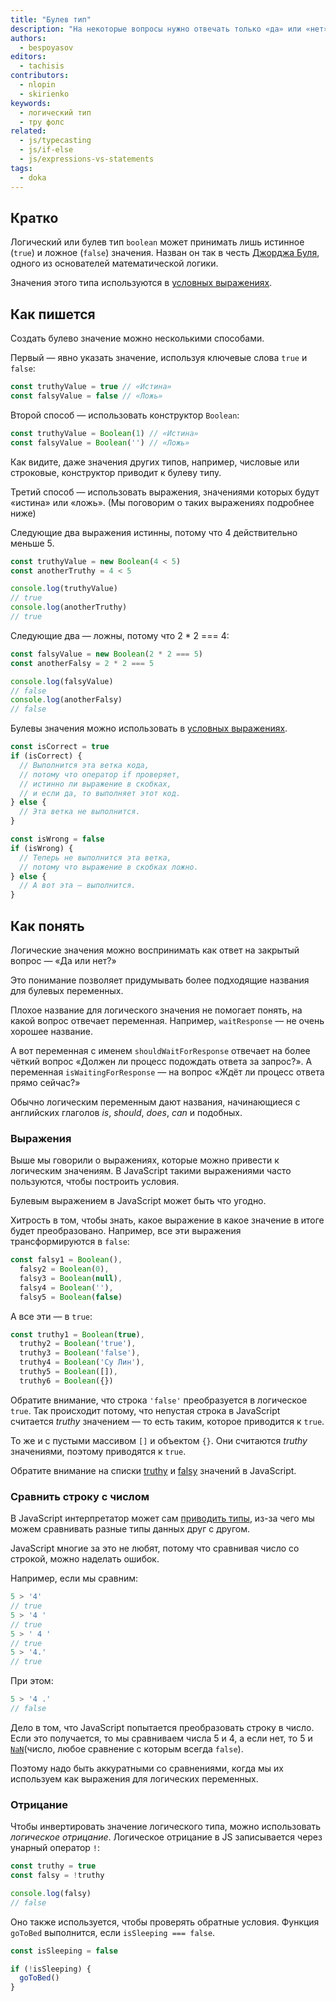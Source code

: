 ```yaml
---
title: "Булев тип"
description: "На некоторые вопросы нужно отвечать только «да» или «нет». Булев тип как раз про это."
authors:
  - bespoyasov
editors:
  - tachisis
contributors:
  - nlopin
  - skirienko
keywords:
  - логический тип
  - тру фолс
related:
  - js/typecasting
  - js/if-else
  - js/expressions-vs-statements
tags:
  - doka
---
```


## Кратко

Логический или булев тип `boolean` может принимать лишь истинное (`true`) и ложное (`false`) значения. Назван он так в честь [Джорджа Буля](https://ru.wikipedia.org/wiki/Буль,_Джордж), одного из основателей математической логики.

Значения этого типа используются в [условных выражениях](/js/if-else/).

## Как пишется

Создать булево значение можно несколькими способами.

Первый — явно указать значение, используя ключевые слова `true` и `false`:

```js
const truthyValue = true // «Истина»
const falsyValue = false // «Ложь»
```

Второй способ — использовать конструктор `Boolean`:

```js
const truthyValue = Boolean(1) // «Истина»
const falsyValue = Boolean('') // «Ложь»
```

Как видите, даже значения других типов, например, числовые или строковые, конструктор приводит к булеву типу.

Третий способ — использовать выражения, значениями которых будут «истина» или «ложь». (Мы поговорим о таких выражениях подробнее ниже)

Следующие два выражения истинны, потому что 4 действительно меньше 5.

```js
const truthyValue = new Boolean(4 < 5)
const anotherTruthy = 4 < 5

console.log(truthyValue)
// true
console.log(anotherTruthy)
// true
```

Следующие два — ложны, потому что 2 * 2 === 4:

```js
const falsyValue = new Boolean(2 * 2 === 5)
const anotherFalsy = 2 * 2 === 5

console.log(falsyValue)
// false
console.log(anotherFalsy)
// false
```

Булевы значения можно использовать в [условных выражениях](/js/if-else/).

```js
const isCorrect = true
if (isCorrect) {
  // Выполнится эта ветка кода,
  // потому что оператор if проверяет,
  // истинно ли выражение в скобках,
  // и если да, то выполняет этот код.
} else {
  // Эта ветка не выполнится.
}

const isWrong = false
if (isWrong) {
  // Теперь не выполнится эта ветка,
  // потому что выражение в скобках ложно.
} else {
  // А вот эта — выполнится.
}
```

## Как понять

Логические значения можно воспринимать как ответ на закрытый вопрос — «Да или нет?»

Это понимание позволяет придумывать более подходящие названия для булевых переменных.

Плохое название для логического значения не помогает понять, на какой вопрос отвечает переменная. Например, `waitResponse` — не очень хорошее название. 

А вот переменная с именем `shouldWaitForResponse` отвечает на более чёткий вопрос «Должен ли процесс подождать ответа за запрос?». А переменная `isWaitingForResponse` — на вопрос «Ждёт ли процесс ответа прямо сейчас?»

Обычно логическим переменным дают названия, начинающиеся с английских глаголов _is_, _should_, _does_, _can_ и подобных.

### Выражения

Выше мы говорили о выражениях, которые можно привести к логическим значениям. В JavaScript такими выражениями часто пользуются, чтобы построить условия.

Булевым выражением в JavaScript может быть что угодно.

Хитрость в том, чтобы знать, какое выражение в какое значение в итоге будет преобразовано. Например, все эти выражения трансформируются в `false`:

```js
const falsy1 = Boolean(),
  falsy2 = Boolean(0),
  falsy3 = Boolean(null),
  falsy4 = Boolean(''),
  falsy5 = Boolean(false)
```

А все эти — в `true`:
```js
const truthy1 = Boolean(true),
  truthy2 = Boolean('true'),
  truthy3 = Boolean('false'),
  truthy4 = Boolean('Су Лин'),
  truthy5 = Boolean([]),
  truthy6 = Boolean({})
```

Обратите внимание, что строка `'false'` преобразуется в логическое `true`. Так происходит потому, что непустая строка в JavaScript считается _truthy_ значением — то есть таким, которое приводится к `true`.

То же и с пустыми массивом `[]` и объектом `{}`. Они считаются _truthy_ значениями, поэтому приводятся к `true`.

Обратите внимание на списки [truthy](https://developer.mozilla.org/ru/docs/Словарь/Truthy) и [falsy](https://developer.mozilla.org/ru/docs/Словарь/Falsy) значений в JavaScript.

### Сравнить строку с числом

В JavaScript интерпретатор может сам [приводить типы](/js/typecasting/), из-за чего мы можем сравнивать разные типы данных друг с другом.

JavaScript многие за это не любят, потому что сравнивая число со строкой, можно наделать ошибок.

Например, если мы сравним:

```js
5 > '4'
// true
5 > '4 '
// true
5 > ' 4 '
// true
5 > '4.'
// true
```

При этом:

```js
5 > '4 .'
// false
```

Дело в том, что JavaScript попытается преобразовать строку в число. Если это получается, то мы сравниваем числа 5 и 4, а если нет, то 5 и [`NaN`](/js/number/#specialnye-znacheniya)(число, любое сравнение с которым всегда `false`).

Поэтому надо быть аккуратными со сравнениями, когда мы их используем как выражения для логических переменных.

### Отрицание

Чтобы инвертировать значение логического типа, можно использовать _логическое отрицание_. Логическое отрицание в JS записывается через унарный оператор `!`:

```js
const truthy = true
const falsy = !truthy

console.log(falsy)
// false
```

Оно также используется, чтобы проверять обратные условия. Функция `goToBed` выполнится, если `isSleeping === false`.

```js
const isSleeping = false

if (!isSleeping) {
  goToBed()
}
```
